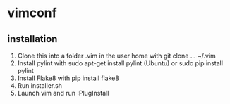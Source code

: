 # vimconf
## installation
1. Clone this into a folder .vim in the user home with git clone ... ~/.vim
1. Install pylint with sudo apt-get install pylint (Ubuntu) or sudo pip install pylint
1. Install Flake8 with pip install flake8
1. Run installer.sh
1. Launch vim and run :PlugInstall
